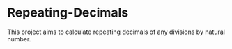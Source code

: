 # Repeating-Decimals
This project aims to calculate repeating decimals of any divisions by natural number.

